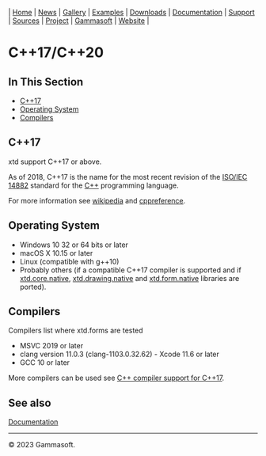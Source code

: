 | [Home](home.md) | [News](news.md) | [Gallery](gallery.md) | [Examples](examples.md) | [Downloads](downloads.md) | [Documentation](documentation.md) | [Support](support.md) | [Sources](https://github.com/gammasoft71/xtd) | [Project](https://sourceforge.net/projects/xtdpro/) | [Gammasoft](gammasoft.md) | [Website](https://gammasoft71.github.io/xtd) |

# C++17/C++20

## In This Section

* [C++17](#c++17)
* [Operating System](#operating-system)
* [Compilers](#compilers)

## C++17

xtd support C++17 or above.

As of 2018, C++17 is the name for the most recent revision of the [ISO/IEC 14882](https://en.wikipedia.org/wiki/ISO/IEC_14882) standard for the [C++](https://en.wikipedia.org/wiki/C%2B%2B) programming language.

For more information see [wikipedia](https://en.wikipedia.org/wiki/C%2B%2B17) and [cppreference](https://en.cppreference.com/).

## Operating System

* Windows 10 32 or 64 bits or later
* macOS X 10.15 or later
* Linux (compatible with g++10)
* Probably others (if a compatible C++17 compiler is supported and if [xtd.core.native](../src/xtd.core.native), [xtd.drawing.native](../src/xtd.drawing.native) and [xtd.form.native](../src/xtd.forms.native) libraries are ported).

## Compilers

Compilers list where xtd.forms are tested

* MSVC 2019 or later
* clang version 11.0.3 (clang-1103.0.32.62) - Xcode 11.6 or later
* GCC 10 or later

More compilers can be used see [C++ compiler support for C++17](https://en.cppreference.com/w/cpp/compiler_support#cpp17).

## See also

[Documentation](documentation.md)

______________________________________________________________________________________________

© 2023 Gammasoft.
